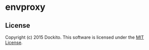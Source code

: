 # envproxy


## License

Copyright (c) 2015 Dockito. This software is licensed under the [MIT License](http://raw.github.com/dockito/envproxy/master/LICENSE).
